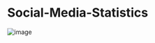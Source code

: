 # Social-Media-Statistics

![image](https://user-images.githubusercontent.com/49668565/118737251-48242480-b7f9-11eb-8968-23245a2b9bf5.png)
